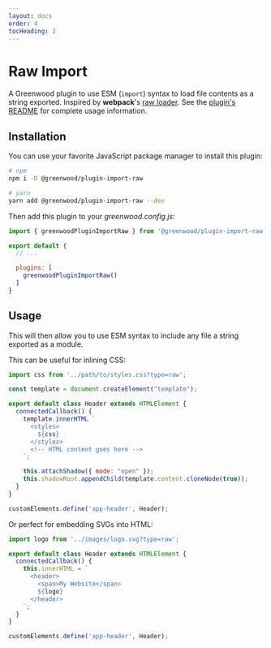 ```yaml
---
layout: docs
order: 4
tocHeading: 2
---
```


# Raw Import

A Greenwood plugin to use ESM (`import`) syntax to load file contents as a string exported.  Inspired by **webpack**'s [raw loader](https://v4.webpack.js.org/loaders/raw-loader/).  See the [plugin's README](https://github.com/ProjectEvergreen/greenwood/tree/master/packages/plugin-import-raw) for complete usage information.


## Installation

You can use your favorite JavaScript package manager to install this plugin:

```bash
# npm
npm i -D @greenwood/plugin-import-raw

# yarn
yarn add @greenwood/plugin-import-raw --dev
```


Then add this plugin to your _greenwood.config.js_:

```js
import { greenwoodPluginImportRaw } from '@greenwood/plugin-import-raw';

export default {
  // ...

  plugins: [
    greenwoodPluginImportRaw()
  ]
}
```

## Usage

This will then allow you to use ESM syntax to include any file a string exported as a module.

This can be useful for inlining CSS:

```js
import css from '../path/to/styles.css?type=raw';

const template = document.createElement("template");

export default class Header extends HTMLElement {
  connectedCallback() {
    template.innerHTML `
      <styles>
        ${css}
      </styles>
      <!-- HTML content goes here -->
    `;

    this.attachShadow({ mode: "open" });
    this.shadowRoot.appendChild(template.content.cloneNode(true));
  }
}

customElements.define('app-header', Header);
```

Or perfect for embedding SVGs into HTML:

```js
import logo from '../images/logo.svg?type=raw';

export default class Header extends HTMLElement {
  connectedCallback() {
    this.innerHTML = `
      <header>
        <span>My Website</span>
        ${logo}
      </header>
    `;
  }
}

customElements.define('app-header', Header);
```